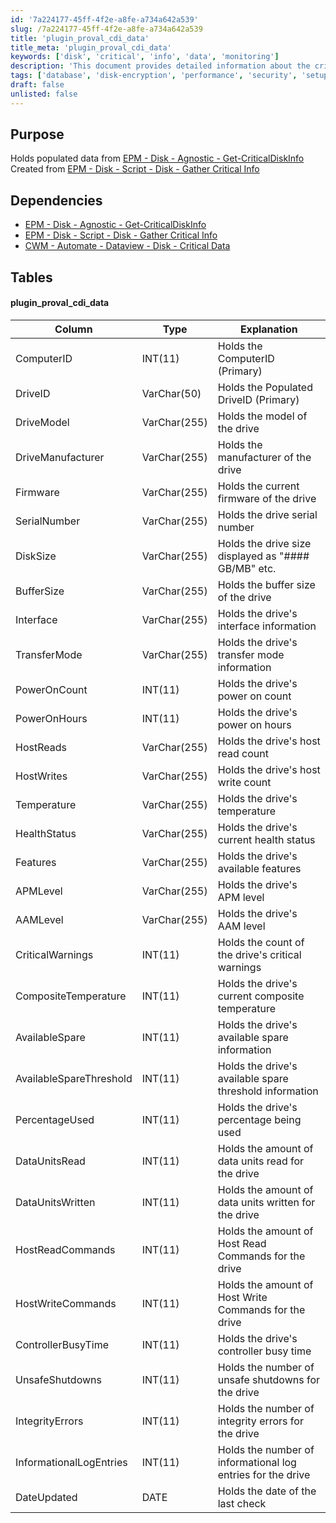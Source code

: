 ```yaml
---
id: '7a224177-45ff-4f2e-a8fe-a734a642a539'
slug: /7a224177-45ff-4f2e-a8fe-a734a642a539
title: 'plugin_proval_cdi_data'
title_meta: 'plugin_proval_cdi_data'
keywords: ['disk', 'critical', 'info', 'data', 'monitoring']
description: 'This document provides detailed information about the critical data collected from disk drives using the EPM Disk Agnostic Get-CriticalDiskInfo script. It outlines the dependencies, structure of the data tables, and the specific attributes recorded for each disk, ensuring effective monitoring and management of disk health and performance.'
tags: ['database', 'disk-encryption', 'performance', 'security', 'setup']
draft: false
unlisted: false
---
```


## Purpose

Holds populated data from [EPM - Disk - Agnostic - Get-CriticalDiskInfo](/docs/880d2a63-b304-40a3-8ec3-1fb13b272fa7)  
Created from [EPM - Disk - Script - Disk - Gather Critical Info](/docs/ee31c873-0d1f-42fa-b698-cdfe1cbf75a6)  

## Dependencies

- [EPM - Disk - Agnostic - Get-CriticalDiskInfo](/docs/880d2a63-b304-40a3-8ec3-1fb13b272fa7)  
- [EPM - Disk - Script - Disk - Gather Critical Info](/docs/ee31c873-0d1f-42fa-b698-cdfe1cbf75a6)  
- [CWM - Automate - Dataview - Disk - Critical Data](/docs/8a8b76b2-aa25-419c-b193-aa98f54ef274)  

## Tables

#### plugin_proval_cdi_data

| Column                     | Type           | Explanation                                      |
|---------------------------|----------------|--------------------------------------------------|
| ComputerID                | INT(11)        | Holds the ComputerID (Primary)                  |
| DriveID                   | VarChar(50)    | Holds the Populated DriveID (Primary)           |
| DriveModel                | VarChar(255)   | Holds the model of the drive                     |
| DriveManufacturer          | VarChar(255)   | Holds the manufacturer of the drive              |
| Firmware                  | VarChar(255)   | Holds the current firmware of the drive          |
| SerialNumber              | VarChar(255)   | Holds the drive serial number                    |
| DiskSize                  | VarChar(255)   | Holds the drive size displayed as "#### GB/MB" etc. |
| BufferSize                | VarChar(255)   | Holds the buffer size of the drive               |
| Interface                 | VarChar(255)   | Holds the drive's interface information          |
| TransferMode              | VarChar(255)   | Holds the drive's transfer mode information      |
| PowerOnCount              | INT(11)        | Holds the drive's power on count                 |
| PowerOnHours              | INT(11)        | Holds the drive's power on hours                 |
| HostReads                 | VarChar(255)   | Holds the drive's host read count                |
| HostWrites                | VarChar(255)   | Holds the drive's host write count               |
| Temperature               | VarChar(255)   | Holds the drive's temperature                    |
| HealthStatus              | VarChar(255)   | Holds the drive's current health status          |
| Features                  | VarChar(255)   | Holds the drive's available features             |
| APMLevel                  | VarChar(255)   | Holds the drive's APM level                      |
| AAMLevel                  | VarChar(255)   | Holds the drive's AAM level                      |
| CriticalWarnings          | INT(11)        | Holds the count of the drive's critical warnings |
| CompositeTemperature       | INT(11)        | Holds the drive's current composite temperature   |
| AvailableSpare            | INT(11)        | Holds the drive's available spare information    |
| AvailableSpareThreshold    | INT(11)        | Holds the drive's available spare threshold information |
| PercentageUsed            | INT(11)        | Holds the drive's percentage being used          |
| DataUnitsRead             | INT(11)        | Holds the amount of data units read for the drive|
| DataUnitsWritten          | INT(11)        | Holds the amount of data units written for the drive |
| HostReadCommands          | INT(11)        | Holds the amount of Host Read Commands for the drive |
| HostWriteCommands         | INT(11)        | Holds the amount of Host Write Commands for the drive |
| ControllerBusyTime        | INT(11)        | Holds the drive's controller busy time           |
| UnsafeShutdowns           | INT(11)        | Holds the number of unsafe shutdowns for the drive |
| IntegrityErrors           | INT(11)        | Holds the number of integrity errors for the drive |
| InformationalLogEntries   | INT(11)        | Holds the number of informational log entries for the drive |
| DateUpdated               | DATE           | Holds the date of the last check                 |

